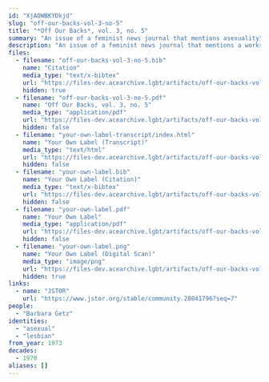```yaml
---
id: "XjAOWBKYDkjd"
slug: "off-our-backs-vol-3-no-5"
title: "*Off Our Backs*, vol. 3, no. 5"
summary: "An issue of a feminist news journal that mentions asexuality"
description: "An issue of a feminist news journal that mentions a workshop an asexuality led by Barbara Getz in a column titled \"Your Own Label\""
files:
  - filename: "off-our-backs-vol-3-no-5.bib"
    name: "Citation"
    media_type: "text/x-bibtex"
    url: "https://files-dev.acearchive.lgbt/artifacts/off-our-backs-vol-3-no-5/off-our-backs-vol-3-no-5.bib"
    hidden: true
  - filename: "off-our-backs-vol-3-no-5.pdf"
    name: "Off Our Backs, vol. 3, no. 5"
    media_type: "application/pdf"
    url: "https://files-dev.acearchive.lgbt/artifacts/off-our-backs-vol-3-no-5/off-our-backs-vol-3-no-5.pdf"
    hidden: false
  - filename: "your-own-label-transcript/index.html"
    name: "Your Own Label (Transcript)"
    media_type: "text/html"
    url: "https://files-dev.acearchive.lgbt/artifacts/off-our-backs-vol-3-no-5/your-own-label-transcript/index.html"
    hidden: false
  - filename: "your-own-label.bib"
    name: "Your Own Label (Citation)"
    media_type: "text/x-bibtex"
    url: "https://files-dev.acearchive.lgbt/artifacts/off-our-backs-vol-3-no-5/your-own-label.bib"
    hidden: false
  - filename: "your-own-label.pdf"
    name: "Your Own Label"
    media_type: "application/pdf"
    url: "https://files-dev.acearchive.lgbt/artifacts/off-our-backs-vol-3-no-5/your-own-label.pdf"
    hidden: false
  - filename: "your-own-label.png"
    name: "Your Own Label (Digital Scan)"
    media_type: "image/png"
    url: "https://files-dev.acearchive.lgbt/artifacts/off-our-backs-vol-3-no-5/your-own-label.png"
    hidden: true
links:
  - name: "JSTOR"
    url: "https://www.jstor.org/stable/community.28041796?seq=7"
people:
  - "Barbara Getz"
identities:
  - "asexual"
  - "lesbian"
from_year: 1973
decades:
  - 1970
aliases: []
---
```


